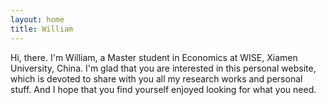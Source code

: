 ```yaml
---
layout: home
title: William
---
```


Hi, there. I'm William, a Master student in Economics at WISE, Xiamen University, China. I'm glad that you are interested in this personal website, which is devoted to share with you all my research works and personal stuff. And I hope that you find yourself enjoyed looking for what you need.


